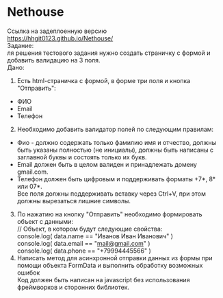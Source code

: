 # Nethouse  
Cсылка на задеплоенную версию  
https://hhgit0123.github.io/Nethouse/  
Задание:   
ля решения тестового задания нужно создать страничку с формой и добавить валидацию на 3 поля.  
Дано:  
1. Есть html-страничка с формой, в форме три поля и кнопка "Отправить":  
- ФИО  
- Email  
- Телефон  
2. Необходимо добавить валидатор полей по следующим правилам:  
- Фио - должно содержать только фамилию имя и отчество, должны быть указаны полностью (не инициалы), должны быть написаны с заглавной буквы и состоять только их букв.  
- Email должен быть в целом валиден и принадлежать домену gmail.com.  
- Телефон должен быть цифровым и поддерживать форматы +7*, 8* или 07*.  
Все поля должны поддерживать вставку через Ctrl+V, при этом должны вырезаться лишние символы.  
3. По нажатию на кнопку "Отправить" необходимо формировать объект с данными:  
// Объект, в котором будут следующие свойства:  
console.log( data.name == "Иванов Иван Иванович" )  
console.log( data.email == "mail@gmail.com" )  
console.log( data.phone == "+79994445566" )  
4. Написать метод для асинхронной отправки данных из формы при помощи объекта FormData и выполнить обработку возможных ошибок  
Код должен быть написан на javascript без использования фреймворков и сторонних библиотек.  
